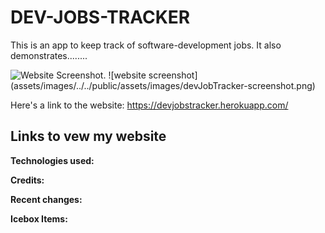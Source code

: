 # DEV-JOBS-TRACKER

This is an app to keep track of software-development jobs. It also demonstrates........

<img src="/assets/images/devJobTracker-screenshot.png" alt="Website Screenshot.">
![website screenshot](assets/images/../../public/assets/images/devJobTracker-screenshot.png)

Here's a link to the website:
https://devjobstracker.herokuapp.com/

## Links to vew my website

__Technologies used:__



__Credits:__



__Recent changes:__



__Icebox Items:__



